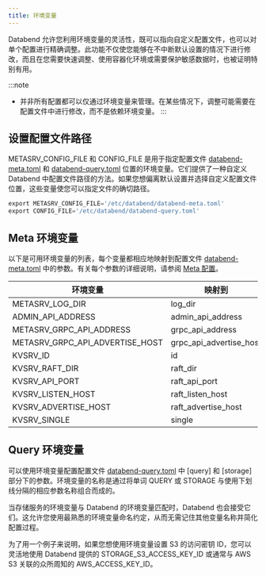 ```yaml
---
title: 环境变量
---
```


Databend 允许您利用环境变量的灵活性，既可以指向自定义配置文件，也可以对单个配置进行精确调整。此功能不仅使您能够在不中断默认设置的情况下进行修改，而且在您需要快速调整、使用容器化环境或需要保护敏感数据时，也被证明特别有用。

:::note

- 并非所有配置都可以仅通过环境变量来管理。在某些情况下，调整可能需要在配置文件中进行修改，而不是依赖环境变量。
  :::

## 设置配置文件路径

METASRV_CONFIG_FILE 和 CONFIG_FILE 是用于指定配置文件 [databend-meta.toml](https://github.com/databendlabs/databend/blob/main/scripts/distribution/configs/databend-meta.toml) 和 [databend-query.toml](https://github.com/databendlabs/databend/blob/main/scripts/distribution/configs/databend-query.toml) 位置的环境变量。它们提供了一种自定义 Databend 中配置文件路径的方法。如果您想偏离默认设置并选择自定义配置文件位置，这些变量使您可以指定文件的确切路径。

```sql title='示例'
export METASRV_CONFIG_FILE='/etc/databend/databend-meta.toml'
export CONFIG_FILE='/etc/databend/databend-query.toml'
```

## Meta 环境变量

以下是可用环境变量的列表，每个变量都相应地映射到配置文件 [databend-meta.toml](https://github.com/databendlabs/databend/blob/main/scripts/distribution/configs/databend-meta.toml) 中的参数。有关每个参数的详细说明，请参阅 [Meta 配置](01-metasrv-config.md)。

| 环境变量                    | 映射到               |
| ------------------------------- | ----------------------- |
| METASRV_LOG_DIR                 | log_dir                 |
| ADMIN_API_ADDRESS               | admin_api_address       |
| METASRV_GRPC_API_ADDRESS        | grpc_api_address        |
| METASRV_GRPC_API_ADVERTISE_HOST | grpc_api_advertise_host |
| KVSRV_ID                        | id                      |
| KVSRV_RAFT_DIR                  | raft_dir                |
| KVSRV_API_PORT                  | raft_api_port           |
| KVSRV_LISTEN_HOST               | raft_listen_host        |
| KVSRV_ADVERTISE_HOST            | raft_advertise_host     |
| KVSRV_SINGLE                    | single                  |

## Query 环境变量

可以使用环境变量配置配置文件 [databend-query.toml](https://github.com/databendlabs/databend/blob/main/scripts/distribution/configs/databend-query.toml) 中 [query] 和 [storage] 部分下的参数。环境变量的名称是通过将单词 QUERY 或 STORAGE 与使用下划线分隔的相应参数名称组合而成的。

当存储服务的环境变量与 Databend 的环境变量匹配时，Databend 也会接受它们。这允许您使用最熟悉的环境变量命名约定，从而无需记住其他变量名称并简化配置过程。

为了用一个例子来说明，如果您想使用环境变量设置 S3 的访问密钥 ID，您可以灵活地使用 Databend 提供的 STORAGE_S3_ACCESS_KEY_ID 或通常与 AWS S3 关联的众所周知的 AWS_ACCESS_KEY_ID。
